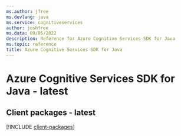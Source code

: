 ```yaml
---
ms.author: jfree
ms.devlang: java
ms.service: cognitiveservices
author: joshfree
ms.data: 09/05/2022
description: Reference for Azure Cognitive Services SDK for Java
ms.topic: reference
title: Azure Cognitive Services SDK for Java
---
```

# Azure Cognitive Services SDK for Java - latest

## Client packages - latest
[!INCLUDE [client-packages](cognitive-services-client-index.md)]